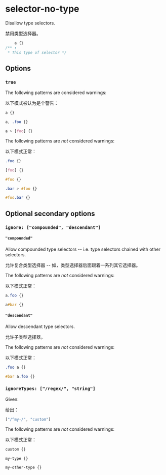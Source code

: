 # selector-no-type

Disallow type selectors.

禁用类型选择器。

```css
    a {}
/** ↑
 * This type of selector */
```

## Options

### `true`

The following patterns are considered warnings:

以下模式被认为是个警告：

```css
a {}
```

```css
a, .foo {}
```

```css
a > [foo] {}
```

The following patterns are *not* considered warnings:

以下模式正常：

```css
.foo {}
```

```css
[foo] {}
```

```css
#foo {}
```

```css
.bar > #foo {}
```

```css
#foo.bar {}
```

## Optional secondary options

### `ignore: ["compounded", "descendant"]`

#### `"compounded"`

Allow compounded type selectors -- i.e. type selectors chained with other selectors.

允许复合类型选择器 -- 如，类型选择器后面跟着一系列其它选择器。

The following patterns are *not* considered warnings:

以下模式正常：

```css
a.foo {}
```

```css
a#bar {}
```

#### `"descendant"`

Allow descendant type selectors.

允许子类型选择器。

The following patterns are *not* considered warnings:

以下模式正常：

```css
.foo a {}
```

```css
#bar a.foo {}
```

### `ignoreTypes: ["/regex/", "string"]`

Given:

给出：

```js
["/^my-/", "custom"]
```

The following patterns are *not* considered warnings:

以下模式正常：

```css
custom {}
```

```css
my-type {}
```

```css
my-other-type {}
```
